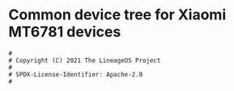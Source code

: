 # Common device tree for Xiaomi MT6781 devices

```
#
# Copyright (C) 2021 The LineageOS Project
#
# SPDX-License-Identifier: Apache-2.0
#
```
